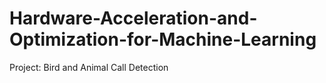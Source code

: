 # Hardware-Acceleration-and-Optimization-for-Machine-Learning
Project: Bird and Animal Call Detection
